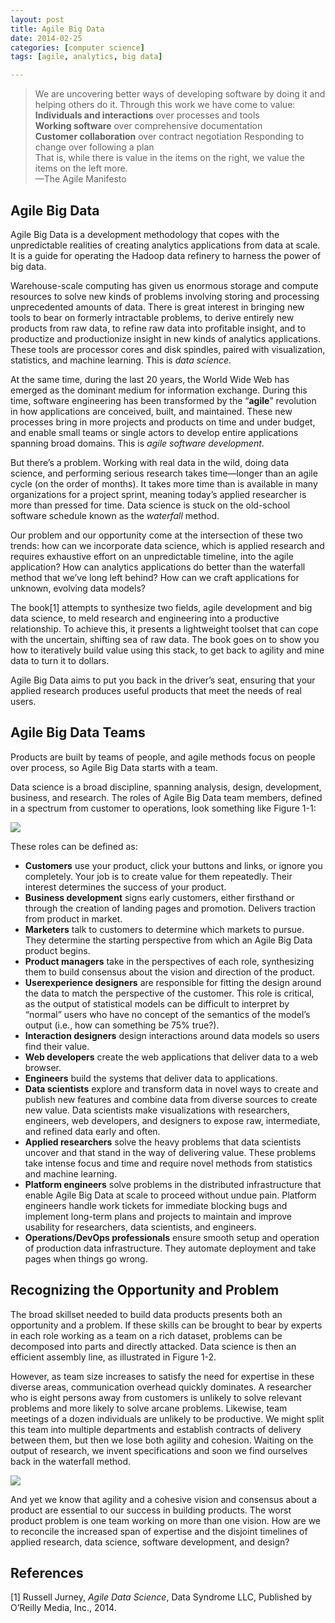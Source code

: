 ```yaml
---
layout: post
title: Agile Big Data
date: 2014-02-25
categories: [computer science]
tags: [agile, analytics, big data]

---
```


> We are uncovering better ways of developing software by doing it and helping others do it. Through this work we have come to value:  
**Individuals and interactions** over processes and tools  
**Working software** over comprehensive documentation  
**Customer collaboration** over contract negotiation Responding to change over following a plan  
That is, while there is value in the items on the right, we value the items on the left more.   
—The Agile Manifesto

Agile Big Data
---
Agile Big Data is a development methodology that copes with the unpredictable realities of creating analytics applications from data at scale. It is a guide for operating the Hadoop data refinery to harness the power of big data.
Warehouse-scale computing has given us enormous storage and compute resources to solve new kinds of problems involving storing and processing unprecedented amounts of data. There is great interest in bringing new tools to bear on formerly intractable problems, to derive entirely new products from raw data, to refine raw data into profitable insight, and to productize and productionize insight in new kinds of analytics applications. These tools are processor cores and disk spindles, paired with visualization, statistics, and machine learning. This is *data science*.
At the same time, during the last 20 years, the World Wide Web has emerged as the dominant medium for information exchange. During this time, software engineering has been transformed by the “**agile**” revolution in how applications are conceived, built, and maintained. These new processes bring in more projects and products on time and under budget, and enable small teams or single actors to develop entire applications spanning broad domains. This is *agile software development*.
But there’s a problem. Working with real data in the wild, doing data science, and performing serious research takes time—longer than an agile cycle (on the order of months). It takes more time than is available in many organizations for a project sprint, meaning today’s applied researcher is more than pressed for time. Data science is stuck on the old-school software schedule known as the *waterfall* method.
Our problem and our opportunity come at the intersection of these two trends: how can we incorporate data science, which is applied research and requires exhaustive effort on an unpredictable timeline, into the agile application? How can analytics applications do better than the waterfall method that we’ve long left behind? How can we craft applications for unknown, evolving data models?
The book[1] attempts to synthesize two fields, agile development and big data science, to meld research and engineering into a productive relationship. To achieve this, it presents a lightweight toolset that can cope with the uncertain, shifting sea of raw data. The book goes on to show you how to iteratively build value using this stack, to get back to agility and mine data to turn it to dollars.
Agile Big Data aims to put you back in the driver’s seat, ensuring that your applied research produces useful products that meet the needs of real users.

Agile Big Data Teams
---
Products are built by teams of people, and agile methods focus on people over process, so Agile Big Data starts with a team.
Data science is a broad discipline, spanning analysis, design, development, business, and research. The roles of Agile Big Data team members, defined in a spectrum from customer to operations, look something like Figure 1-1:
![](http://sungsoo.github.com/images/agile-big-data-team.png)
These roles can be defined as:

* **Customers** use your product, click your buttons and links, or ignore you completely. Your job is to create value for them repeatedly. Their interest determines the success of your product.
* **Business development** signs early customers, either firsthand or through the creation of landing pages and promotion. Delivers traction from product in market.
* **Marketers** talk to customers to determine which markets to pursue. They determine the starting perspective from which an Agile Big Data product begins.
* **Product managers** take in the perspectives of each role, synthesizing them to build consensus about the vision and direction of the product.
* **Userexperience designers** are responsible for fitting the design around the data to match the perspective of the customer. This role is critical, as the output of statistical models can be difficult to interpret by “normal” users who have no concept of the semantics of the model’s output (i.e., how can something be 75% true?).
* **Interaction designers** design interactions around data models so users find their value.
* **Web developers** create the web applications that deliver data to a web browser.
* **Engineers** build the systems that deliver data to applications.
* **Data scientists** explore and transform data in novel ways to create and publish new features and combine data from diverse sources to create new value. Data scientists make visualizations with researchers, engineers, web developers, and designers to expose raw, intermediate, and refined data early and often.
* **Applied researchers** solve the heavy problems that data scientists uncover and that stand in the way of delivering value. These problems take intense focus and time and require novel methods from statistics and machine learning.
* **Platform engineers** solve problems in the distributed infrastructure that enable Agile Big Data at scale to proceed without undue pain. Platform engineers handle work tickets for immediate blocking bugs and implement long-term plans and projects to maintain and improve usability for researchers, data scientists, and engineers.
* **Operations/DevOps professionals** ensure smooth setup and operation of production data infrastructure. They automate deployment and take pages when things go wrong.Recognizing the Opportunity and Problem
---
The broad skillset needed to build data products presents both an opportunity and a problem. If these skills can be brought to bear by experts in each role working as a team on a rich dataset, problems can be decomposed into parts and directly attacked. Data science is then an efficient assembly line, as illustrated in Figure 1-2.
However, as team size increases to satisfy the need for expertise in these diverse areas, communication overhead quickly dominates. A researcher who is eight persons away from customers is unlikely to solve relevant problems and more likely to solve arcane problems. Likewise, team meetings of a dozen individuals are unlikely to be productive. We might split this team into multiple departments and establish contracts of delivery between them, but then we lose both agility and cohesion. Waiting on the output of research, we invent specifications and soon we find ourselves back in the waterfall method.

![](http://sungsoo.github.com/images/expert-contributor.png)
And yet we know that agility and a cohesive vision and consensus about a product are essential to our success in building products. The worst product problem is one team working on more than one vision. How are we to reconcile the increased span of expertise and the disjoint timelines of applied research, data science, software development, and design?

References
---
[1] Russell Jurney, *Agile Data Science*, Data Syndrome LLC, Published by O’Reilly Media, Inc., 2014.